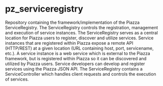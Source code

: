 # pz_serviceregistry
Repository containing the framework/implementation of the Piazza ServiceRegistry.  The ServiceRegistry controls the registration, management and execution of service instances.    The ServiceRegistry serves as a central location for Piazza users to register, discover and utilize services.  Service instances that are registered within Piazza expose a remote API (HTTP/REST) at a given location (URL containing host, port, servicename, etc.). A service instance is a web service which is external to the Piazza framework, but is registered within Piazza so it can be discovered and utilized by Piazza users.  Service developers can develop and register services using the Piazza JSON API.   The ServiceRegistry contains a ServiceController which handles client requests and controls the execution of services. 

